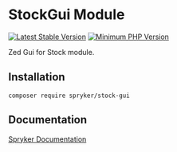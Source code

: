 # StockGui Module
[![Latest Stable Version](https://poser.pugx.org/spryker/stock-gui/v/stable.svg)](https://packagist.org/packages/spryker/stock-gui)
[![Minimum PHP Version](https://img.shields.io/badge/php-%3E%3D%208.1-8892BF.svg)](https://php.net/)

Zed Gui for Stock module.

## Installation

```
composer require spryker/stock-gui
```

## Documentation

[Spryker Documentation](https://docs.spryker.com)
